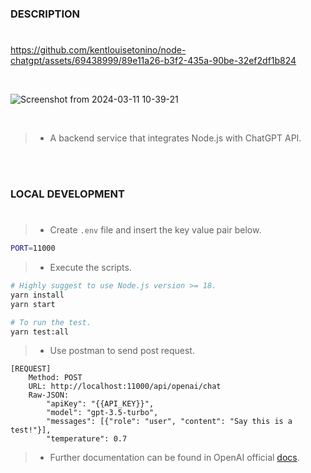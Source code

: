 ### DESCRIPTION
#

https://github.com/kentlouisetonino/node-chatgpt/assets/69438999/89e11a26-b3f2-435a-90be-32ef2df1b824

<br />

![Screenshot from 2024-03-11 10-39-21](https://github.com/kentlouisetonino/node-chatgpt/assets/69438999/01c2aa93-d270-4ad3-95c3-45db6f595db9)

<br />

> - A backend service that integrates Node.js with ChatGPT API.

<br />
<br />



### LOCAL DEVELOPMENT
#
> - Create `.env` file and insert the key value pair below.

```bash
PORT=11000
```

> - Execute the scripts.
```bash
# Highly suggest to use Node.js version >= 18.
yarn install
yarn start

# To run the test.
yarn test:all
```

> - Use postman to send post request.

```plaintext
[REQUEST]
    Method: POST
    URL: http://localhost:11000/api/openai/chat
    Raw-JSON:
        "apiKey": "{{API_KEY}}",
        "model": "gpt-3.5-turbo",
        "messages": [{"role": "user", "content": "Say this is a test!"}],
        "temperature": 0.7
```

> - Further documentation can be found in OpenAI official [docs](https://platform.openai.com/docs/api-reference/introduction).
